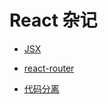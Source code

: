 # React 杂记

- [JSX](https://github.com/wfatec/notebook/tree/master/react/jsx)

- [react-router](https://github.com/wfatec/notebook/tree/master/react/react-router)

- [代码分离](https://github.com/wfatec/notebook/tree/master/react/code-split)
